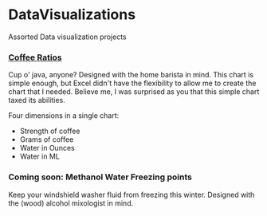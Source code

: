 # DataVisualizations
Assorted Data visualization projects

### [Coffee Ratios](https://public.tableau.com/app/profile/adam.davis6307/viz/Coffee-1/Sheet1)
Cup o' java, anyone?  Designed with the home barista in mind.  This chart is simple enough, but Excel didn't have the flexibility to allow me to create the chart that I needed. Believe me, I was surprised as you that this simple chart taxed its abilities.

Four dimensions in a single chart: 
- Strength of coffee
- Grams of coffee
- Water in Ounces
- Water in ML

### Coming soon: Methanol Water Freezing points
Keep your windshield washer fluid from freezing this winter.  Designed with the (wood) alcohol mixologist in mind.
